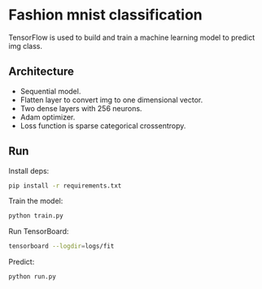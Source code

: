 # Fashion mnist classification

TensorFlow is used to build and train a machine learning model to predict img class.

## Architecture

- Sequential model.
- Flatten layer to convert img to one dimensional vector.
- Two dense layers with 256 neurons.
- Adam optimizer.
- Loss function is sparse categorical crossentropy.

## Run

Install deps:
```sh
pip install -r requirements.txt
```

Train the model:
```sh
python train.py
```

Run TensorBoard:
```sh
tensorboard --logdir=logs/fit
```

Predict:
```sh
python run.py
```

